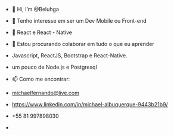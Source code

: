 - 👋 Hi, I’m @Beluhga
- 👀 Tenho interesse em ser um Dev Mobile ou Front-end
- 🌱 React e React - Native
- 💞️ Estou procurando colaborar em tudo o que eu aprender
- Javascript, ReactJS, Bootstrap e React-Native.
- um pouco de  Node.js e Postgresql

- 📫 Como me encontrar:
-  michaelfernando@live.com
-  https://www.linkedin.com/in/michael-albuquerque-9443b21b9/
-  +55 81 997898030
- 
  

